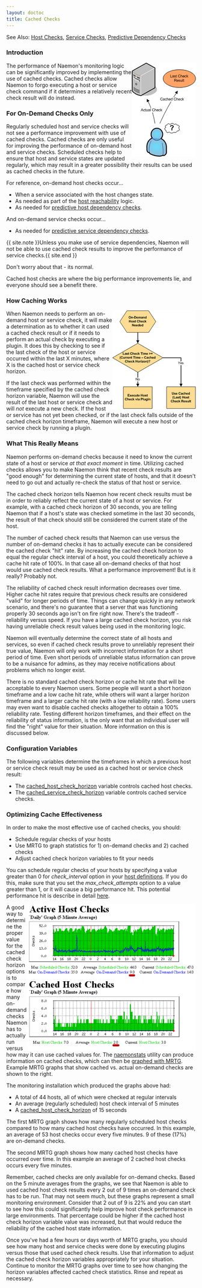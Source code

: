 ```yaml
---
layout: doctoc
title: Cached Checks
---
```

<span class="glyphicon glyphicon-arrow-right"></span> See Also: <a href="hostchecks.html">Host Checks</a>, <a href="servicechecks.html">Service Checks</a>, <a href="dependencychecks.html">Predictive Dependency Checks</a>

### Introduction

<img src="images/cachedchecks1.png" border="0" style="float: right;" alt="Cached Checks" title="Cached Checks">

The performance of Naemon's monitoring logic can be significantly improved by implementing the use of cached checks.  Cached checks allow Naemon to forgo executing a host or service check command if it determines a relatively recent check result will do instead.

### For On-Demand Checks Only

Regularly scheduled host and service checks will not see a performance improvement with use of cached checks.  Cached checks are only useful for improving the performance of on-demand host and service checks.  Scheduled checks help to ensure that host and service states are updated regularly, which may result in a greater possibility their results can be used as cached checks in the future.

For reference, on-demand host checks occur...

* When a service associated with the host changes state.
* As needed as part of the <a href="networkreachability.html">host reachability</a> logic.
* As needed for <a href="dependencychecks.html">predictive host dependency checks</a>.

And on-demand service checks occur...

* As needed for <a href="dependencychecks.html">predictive service dependency checks</a>.

{{ site.note }}Unless you make use of service dependencies, Naemon will not be able to use cached check results to improve the performance of service checks.{{ site.end }}

Don't worry about that - its normal.

Cached host checks are where the big performance improvements lie, and everyone should see a benefit there.

### How Caching Works

<img src="images/cachedchecks.png" border="0" style="float: right; clear: both;" alt="Cached Check Logic" title="Cached Check Logic">

When Naemon needs to perform an on-demand host or service check, it will make a determination as to whether  it can used a cached check result or if it needs to perform an actual check by executing a plugin.  It does this by checking to see if the last check of the host or service occurred within the last X minutes, where X is the cached host or service check horizon.

If the last check was performed within the timeframe specified by the cached check horizon variable, Naemon will use the result of the last host or service check and will *not* execute a new check.  If the host or service has not yet been checked, or if the last check falls outside of the cached check horizon timeframe, Naemon will execute a new host or service check by running a plugin.

### What This Really Means

Naemon performs on-demand checks because it need to know the current state of a host or service *at that exact moment* in time.  Utilizing cached checks allows you to make Naemon think that recent check results are "good enough" for determining the current state of hosts, and that it doesn't need to go out and actually re-check the status of that host or service.

The cached check horizon tells Naemon how recent check results must be in order to reliably reflect the current state of a host or service.  For example, with a cached check horizon of 30 seconds, you are telling Naemon that if a host's state was checked sometime in the last 30 seconds, the result of that check should still be considered the current state of the host.

The number of cached check results that Naemon can use versus the number of on-demand checks it has to actually execute can be considered the cached check "hit" rate.  By increasing the cached check horizon to equal the regular check interval of a host, you could theoretically achieve a cache hit rate of 100%.  In that case all on-demand checks of that host would use cached check results.  What a performance improvement!  But is it really?  Probably not.

The reliability of cached check result information decreases over time.  Higher cache hit rates require that previous check results are considered "valid" for longer periods of time.  Things can change quickly in any network scenario, and there's no guarantee that a server that was functioning properly 30 seconds ago isn't on fire right now.  There's the tradeoff - reliability versus speed.  If you have a large cached check horizon, you risk having unreliable check result values being used in the monitoring logic.

Naemon will eventually determine the correct state of all hosts and services, so even if cached check results prove to unreliably represent their true value, Naemon will only work with incorrect information for a short period of time.  Even short periods of unreliable status information can prove to be a nuisance for admins, as they may receive notifications about problems which no longer exist.

There is no standard cached check horizon or cache hit rate that will be acceptable to every Naemon users.  Some people will want a short horizon timeframe and a low cache hit rate, while others will want a larger horizon timeframe and a larger cache hit rate (with a low reliability rate).  Some users may even want to disable cached checks altogether to obtain a 100% reliability rate.  Testing different horizon timeframes, and their effect on the reliability of status information, is the only want that an individual user will find the "right" value for their situation.  More information on this is discussed below.

### Configuration Variables

The following variables determine the timeframes in which a previous host or service check result may be used as a cached host or service check result:

* The <a href="configmain.html#cached_host_check_horizon">cached_host_check_horizon</a> variable controls cached host checks.
* The <a href="configmain.html#cached_service_check_horizon">cached_service_check_horizon</a> variable controls cached service checks.

### Optimizing Cache Effectiveness

In order to make the most effective use of cached checks, you should:

* Schedule regular checks of your hosts
* Use MRTG to graph statistics for 1) on-demand checks and 2) cached checks
* Adjust cached check horizon variables to fit your needs

You can schedule regular checks of your hosts by specifying a value greater than 0 for *check_interval* option in your <a href="objectdefinitions.html#host">host definitions</a>.  If you do this, make sure that you set the *max_check_attempts* option to a value greater than 1, or it will cause a big performance hit.  This potential performance hit is describe in detail <a href="hostchecks.html">here</a>.

<img src="images/cachedcheckgraphs.png" border="0" style="float: right; clear: both;" alt="Cached Checks Graph" title="Cached Checks Graph">

A good way to determine the proper value for the cached check horizon options is to compare how many on-demand checks Naemon has to actually run versus how may it can use cached values for.  The <a href="naemonstats.html">naemonstats</a> utility can produce information on cached checks, which can then be <a href="mrtggraphs.html">graphed with MRTG</a>.  Example MRTG graphs that show cached vs. actual on-demand checks are shown to the right.

The monitoring installation which produced the graphs above had:

* A total of 44 hosts, all of which were checked at regular intervals
* An average (regularly scheduled) host check interval of 5 minutes
* A <a href="configmain.html#cached_host_check_horizon">cached_host_check_horizon</a> of 15 seconds

The first MRTG graph shows how many regularly scheduled host checks compared to how many cached host checks have occurred.  In this example, an average of 53 host checks occur every five minutes.  9 of these (17%) are on-demand checks.

The second MRTG graph shows how many cached host checks have occurred over time. In this example an average of 2 cached host checks occurs every five minutes.

Remember, cached checks are only available for on-demand checks.  Based on the 5 minute averages from the graphs, we see that Naemon is able to used cached host check results every 2 out of 9 times an on-demand check has to be run.  That may not seem much, but these graphs represent a small monitoring environment.  Consider that 2 out of 9 is 22% and you can start to see how this could significantly help improve host check performance in large environments.  That percentage could be higher if the cached host check horizon variable value was increased, but that would reduce the reliability of the cached host state information.

Once you've had a few hours or days worth of MRTG graphs, you should see how many host and service checks were done by executing plugins versus those that used cached check results.  Use that information to adjust the cached check horizon variables appropriately for your situation.  Continue to monitor the MRTG graphs over time to see how changing the horizon variables affected cached check statistics.  Rinse and repeat as necessary.
